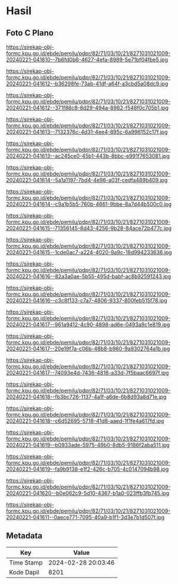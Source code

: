 # Hasil

## Foto C Plano

https://sirekap-obj-formc.kpu.go.id/ebde/pemilu/pdpr/82/71/03/10/21/8271031021009-20240221-041610--7b6fd0b6-4627-4efa-8989-5e71bf04fbe5.jpg

https://sirekap-obj-formc.kpu.go.id/ebde/pemilu/pdpr/82/71/03/10/21/8271031021009-20240221-041612--b36298fe-73ab-41df-a64f-a3cbd5a08dc9.jpg

https://sirekap-obj-formc.kpu.go.id/ebde/pemilu/pdpr/82/71/03/10/21/8271031021009-20240221-041612--371f88c8-8d29-494a-8982-f548f0c705b1.jpg

https://sirekap-obj-formc.kpu.go.id/ebde/pemilu/pdpr/82/71/03/10/21/8271031021009-20240221-041613--7132376c-4d31-4ee4-895c-6a996152c17f.jpg

https://sirekap-obj-formc.kpu.go.id/ebde/pemilu/pdpr/82/71/03/10/21/8271031021009-20240221-041613--ac245ce0-45b1-443b-8bbc-e991f7653081.jpg

https://sirekap-obj-formc.kpu.go.id/ebde/pemilu/pdpr/82/71/03/10/21/8271031021009-20240221-041614--5a1a1197-7bd4-4e96-a03f-cedfa489b409.jpg

https://sirekap-obj-formc.kpu.go.id/ebde/pemilu/pdpr/82/71/03/10/21/8271031021009-20240221-041614--c9a1b5b5-760b-4661-9bbe-8a7d44b500c0.jpg

https://sirekap-obj-formc.kpu.go.id/ebde/pemilu/pdpr/82/71/03/10/21/8271031021009-20240221-041615--71356145-8d43-4256-9b28-84ace72b477c.jpg

https://sirekap-obj-formc.kpu.go.id/ebde/pemilu/pdpr/82/71/03/10/21/8271031021009-20240221-041615--1cde0ac7-a224-4020-9a9c-18d994233636.jpg

https://sirekap-obj-formc.kpu.go.id/ebde/pemilu/pdpr/82/71/03/10/21/8271031021009-20240221-041616--82a3a0ae-5b55-495d-babf-ac8b92591243.jpg

https://sirekap-obj-formc.kpu.go.id/ebde/pemilu/pdpr/82/71/03/10/21/8271031021009-20240221-041616--c3c8f133-c7a7-4806-9337-800feb515f78.jpg

https://sirekap-obj-formc.kpu.go.id/ebde/pemilu/pdpr/82/71/03/10/21/8271031021009-20240221-041617--961a9412-4c90-4898-ad6e-0493a9c1e819.jpg

https://sirekap-obj-formc.kpu.go.id/ebde/pemilu/pdpr/82/71/03/10/21/8271031021009-20240221-041617--20e19f7a-c06b-48b8-b960-9a9302764a1b.jpg

https://sirekap-obj-formc.kpu.go.id/ebde/pemilu/pdpr/82/71/03/10/21/8271031021009-20240221-041617--74093e4d-7436-4818-a33d-7f5baac6697f.jpg

https://sirekap-obj-formc.kpu.go.id/ebde/pemilu/pdpr/82/71/03/10/21/8271031021009-20240221-041618--fb3bc726-1137-4a1f-a6de-6b8d93a8d71e.jpg

https://sirekap-obj-formc.kpu.go.id/ebde/pemilu/pdpr/82/71/03/10/21/8271031021009-20240221-041618--c6d52695-5718-41d8-aaed-1f1fe4a617fd.jpg

https://sirekap-obj-formc.kpu.go.id/ebde/pemilu/pdpr/82/71/03/10/21/8271031021009-20240221-041619--b0933ade-5975-49b0-8db5-9186f2aba511.jpg

https://sirekap-obj-formc.kpu.go.id/ebde/pemilu/pdpr/82/71/03/10/21/8271031021009-20240221-041619--fa9b9138-e1f2-426c-b705-4c0147094b98.jpg

https://sirekap-obj-formc.kpu.go.id/ebde/pemilu/pdpr/82/71/03/10/21/8271031021009-20240221-041620--b0e062c9-5d10-4367-b1a0-023ffb3fb745.jpg

https://sirekap-obj-formc.kpu.go.id/ebde/pemilu/pdpr/82/71/03/10/21/8271031021009-20240221-041611--0aece771-7095-40a9-b1f1-3d3e7b1d507f.jpg


## Metadata

| Key        | Value               |
| ---------- | ------------------- |
| Time Stamp | 2024-02-28 20:03:46 |
| Kode Dapil | 8201                |




